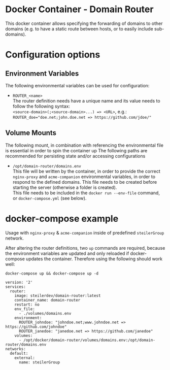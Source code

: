 # Docker Container - Domain Router
This docker container allows specifying the forwarding of domains to other domains (e.g. to have a static route between hosts, or to easily include sub-domains).

# Configuration options
## Environment Variables
The following environmental variables can be used for configuration:

 - `ROUTER_<name>`  
    The router definition needs have a unique name and its value needs to follow the following syntax:   
    `<source-domain>(;<source-domain>...) => <URL>`, e.g.: `ROUTER_doe="doe.net;john.doe.net => https://github.com/jdoe/"`

## Volume Mounts
The following mount, in combination with referencing the environmental file is essential in order to spin the container up
The following paths are recommended for persisting state and/or accessing configurations

 - `/opt/domain-router/domains.env`  
    This file will be written by the container, in order to provide the correct `nginx-proxy` and `acme-companion` environmental variables, in order to respond to the defined domains. This file needs to be created before starting the server (otherwise a folder is created).  
    This file needs to be included in the `docker run --env-file` command, or `docker-compose.yml` (see below).

# docker-compose example
Usage with `nginx-proxy` & `acme-companion` inside of predefined `steilerGroup` network.

After altering the router definitions, two `up` commands are required, because the environment variables are updated and only reloaded if docker-compose updates the container. Therefore using the following should work well:
```
docker-compose up && docker-compose up -d
```


```
version: '2'
services:
  router:
    image: steilerdev/domain-router:latest
    container_name: domain-router
    restart: no
    env_file:
      - ./volumes/domains.env
    environment:
      ROUTER_johndoe: "johndoe.net;www.johndoe.net => https://github.com/johndoe"
      ROUTER_janedoe: "janedoe.net => https://github.com/janedoe"
    volumes:
      - /opt/docker/domain-router/volumes/domains.env:/opt/domain-router/domains.env
networks:
  default:
    external:
      name: steilerGroup
```